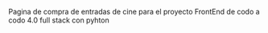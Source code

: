 Pagina de compra de entradas de cine para el proyecto FrontEnd de codo a codo 4.0 full stack con pyhton
